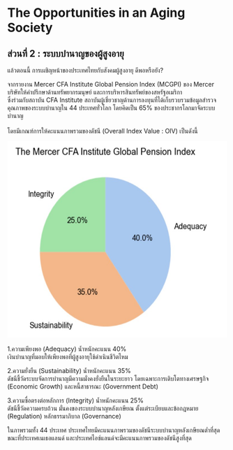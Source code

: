 # The Opportunities in an Aging Society

## ส่วนที่ 2 : ระบบบำนาญของผู้สูงอายุ

แล้วตอนนี้ การเผชิญหน้าของประเทศไทยกับสังคมผู้สูงอายุ ดีพอหรือยัง?

จากรายงาน Mercer CFA Institute Global Pension Index (MCGPI) ของ Mercer บริษัทให้คำปรึกษาด้านทรัพยากรมนุษย์ และการบริหารสินทรัพย์ของสหรัฐอเมริกา 
<br /> ซึ่งร่วมกับสถาบัน CFA Institute สถาบันผู้เชี่ยวชาญด้านการลงทุนที่ได้เก็บรวบรวมข้อมูลสำรวจคุณภาพของระบบบำนาญใน 44 ประเทศทั่วโลก โดยคิดเป็น 65% ของประชากรโลกมาจัดระบบบำนาญ
<br />
<br />โดยมีเกณฑ์การให้คะแนนภาพรวมของดัชนี (Overall Index Value : OIV) เป็นดังนี้

<p align="center">
  <img src="https://github.com/Dads5001/The-Opportunities-in-an-Aging-Society/blob/main/The%20Mercer%20CFA%20Institute%20Global%20Pension%20Index.jpg" width="580" height="450" />


1.ความเพียงพอ (Adequacy) น้ำหนักคะแนน 40%
<br /> เงินบำนาญที่มอบให้เพียงพอที่ผู้สูงอายุใช้ดำเนินชีวิตไหม 

2.ความยั่งยืน (Sustainability) น้ำหนักคะแนน 35%
<br /> ดัชนีชี้วัดระบบจัดการบำนาญมีความมั่งคงยั่งยืนในระยะยาว โดยเฉพาะการเติบโตทางเศรษฐกิจ (Economic Growth) และหนี้สาธารณะ (Government Debt)

3.ความซื่อตรงต่อหลักการ (Integrity) น้ำหนักคะแนน 25%
<br /> ดัชนีชี้วัดความครบถ้วน มั่นคงของระบบบำนาญหลังเกษียณ ตั้งแต่ระเบียบและข้อกฎหมาย (Regulation) หลักธรรมาภิบาล (Governance)

ในภาพรวมทั้ง 44 ประเทศ ประเทศไทยมีคะแนนภาพรวมของดัชนีระบบบำนาญหลังเกษียณต่ำที่สุด
ขณะที่ประเทศเนเธอแลนด์ และประเทศไอซ์แลนด์จะมีคะแนนภาพรวมของดัชนีสูงที่สุด
